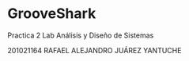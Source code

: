 # GrooveShark
Practica 2 Lab Análisis y Diseño de Sistemas


201021164 	RAFAEL ALEJANDRO JUÁREZ YANTUCHE
